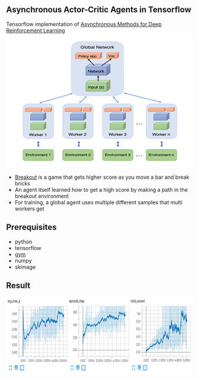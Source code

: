 ## Asynchronous Actor-Critic Agents in Tensorflow
Tensorflow implementation of [Asynchronous Methods for Deep Reinforcement Learning](https://arxiv.org/abs/1602.01783)
![A3C](./assets/a3c.png)
* [Breakout](https://elgoog.im/breakout/) is a game that gets higher score as you move a bar and break bricks
* An agent itself learned how to get a high score by making a path in the breakout environment
* For training, a global agent uses multiple different samples that multi workers get

## Prerequisites
* python
* tensorflow
* [gym](https://gym.openai.com/docs/#installation)
* numpy
* skimage

## Result
![train_result](./assets/train_result.png)
